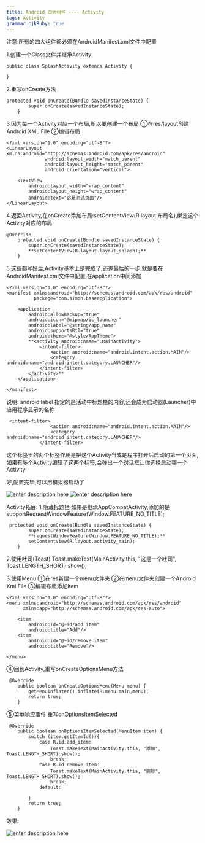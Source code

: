 ```yaml
---
title: Android 四大组件 ---- Activity
tags: Activity
grammar_cjkRuby: true
---
```



注意:所有的四大组件都必须在AndroidManifest.xml文件中配置


1.创建一个Class文件并继承Activity

``` stylus
public class SplashActivity extends Activity {
    
}
```


2.重写onCreate方法

``` stylus
protected void onCreate(Bundle savedInstanceState) {
        super.onCreate(savedInstanceState);
    }
```


3.因为每一个Activity对应一个布局,所以要创建一个布局
①在res/layout创建Android XML File
②编辑布局

``` stylus
<?xml version="1.0" encoding="utf-8"?>
<LinearLayout xmlns:android="http://schemas.android.com/apk/res/android"
              android:layout_width="match_parent"
              android:layout_height="match_parent"
              android:orientation="vertical">

    <TextView
        android:layout_width="wrap_content"
        android:layout_height="wrap_content"
        android:text="这是测试页面"/>
</LinearLayout>
```


4.返回Activity,在onCreate添加布局:setContentView(R.layout.布局名),绑定这个Activity对应的布局

``` stylus
@Override
    protected void onCreate(Bundle savedInstanceState) {
        super.onCreate(savedInstanceState);
        **setContentView(R.layout.layout_splash);**
    }
```


5.这些都写好后,Activity基本上是完成了,还差最后的一步,就是要在AndroidManifest.xml文件中配置,在application中间添加<activity>

``` stylus
<?xml version="1.0" encoding="utf-8"?>
<manifest xmlns:android="http://schemas.android.com/apk/res/android"
          package="com.simon.baseapplication">

    <application
        android:allowBackup="true"
        android:icon="@mipmap/ic_launcher"
        android:label="@string/app_name"
        android:supportsRtl="true"
        android:theme="@style/AppTheme">
        **<activity android:name=".MainActivity">
            <intent-filter>
                <action android:name="android.intent.action.MAIN"/>
                <category android:name="android.intent.category.LAUNCHER"/>
            </intent-filter>
        </activity>**
    </application>

</manifest>
```
说明:
android:label 指定的是活动中标题栏的内容,还会成为启动器(Launcher)中应用程序显示的名称

``` stylus
 <intent-filter>
                <action android:name="android.intent.action.MAIN"/>
                <category android:name="android.intent.category.LAUNCHER"/>
            </intent-filter>
```
这个标签里的两个标签作用是把这个Activity当成是程序打开后启动的第一个页面,如果有多个Activity编辑了这两个标签,会弹出一个对话框让你选择启动哪一个Activity

好,配置完毕,可以用模拟器启动了 

![enter description here][1]
![enter description here][2]

Activity拓展:
1.隐藏标题栏
如果是继承AppCompatActivity,添加的是supportRequestWindowFeature(Window.FEATURE_NO_TITLE);
``` stylus
 protected void onCreate(Bundle savedInstanceState) {
        super.onCreate(savedInstanceState);
        **requestWindowFeature(Window.FEATURE_NO_TITLE);**
        setContentView(R.layout.activity_main);
    }
```

2.使用吐司(Toast)
Toast.makeText(MainActivity.this, "这是一个吐司", Toast.LENGTH_SHORT).show();

3.使用Menu
①在res新建一个menu文件夹
②在menu文件夹创建一个Android Xml File
③编辑布局添加item

``` stylus
<?xml version="1.0" encoding="utf-8"?>
<menu xmlns:android="http://schemas.android.com/apk/res/android"
      xmlns:app="http://schemas.android.com/apk/res-auto">

    <item
        android:id="@+id/add_item"
        android:title="Add"/>
    <item
        android:id="@+id/remove_item"
        android:title="Remove"/>

</menu>
```
④回到Activity,重写onCreateOptionsMenu方法

``` stylus
 @Override
    public boolean onCreateOptionsMenu(Menu menu) {
        getMenuInflater().inflate(R.menu.main,menu);
        return true;
    }
```
⑤菜单响应事件
重写onOptionsItemSelected

``` stylus
 @Override
    public boolean onOptionsItemSelected(MenuItem item) {
        switch (item.getItemId()){
            case R.id.add_item:
                Toast.makeText(MainActivity.this, "添加", Toast.LENGTH_SHORT).show();
                break;
            case R.id.remove_item:
                Toast.makeText(MainActivity.this, "删除", Toast.LENGTH_SHORT).show();
                break;
            default:

        }
        return true;
    }
```
效果:

![enter description here][3]


  [1]: ./images/Activity_2.png "Activity"
  [2]: ./images/Activity2_1.png "Activity2"
  [3]: ./images/Activity3_1.png "Activity3"